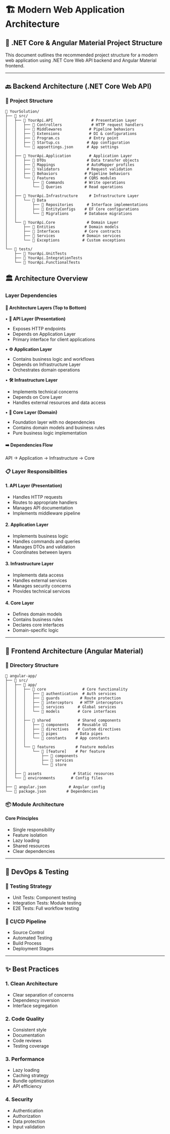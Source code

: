 # 🏗️ Modern Web Application Architecture

## 🎯 .NET Core & Angular Material Project Structure

This document outlines the recommended project structure for a modern web application using .NET Core Web API backend and Angular Material frontend.

---

## 🔙 Backend Architecture (.NET Core Web API)

### 📁 Project Structure

```plaintext
📁 YourSolution/
├── 📁 src/
│   ├── 📁 YourApi.API                 # Presentation Layer
│   │   ├── 📁 Controllers             # HTTP request handlers
│   │   ├── 📁 Middlewares            # Pipeline behaviors
│   │   ├── 📁 Extensions             # DI & configurations
│   │   ├── 📄 Program.cs             # Entry point
│   │   ├── 📄 Startup.cs            # App configuration
│   │   └── 📄 appsettings.json      # App settings
│   │
│   ├── 📁 YourApi.Application        # Application Layer
│   │   ├── 📁 DTOs                  # Data transfer objects
│   │   ├── 📁 Mappings              # AutoMapper profiles
│   │   ├── 📁 Validators            # Request validation
│   │   ├── 📁 Behaviors            # Pipeline behaviors
│   │   └── 📁 Features             # CQRS modules
│   │       ├── 📁 Commands         # Write operations
│   │       └── 📁 Queries          # Read operations
│   │
│   ├── 📁 YourApi.Infrastructure     # Infrastructure Layer
│   │   └── 📁 Data
│   │       ├── 📁 Repositories      # Interface implementations
│   │       ├── 📁 EntityConfigs    # EF Core configurations
│   │       └── 📁 Migrations       # Database migrations
│   │
│   └── 📁 YourApi.Core              # Domain Layer
│       ├── 📁 Entities             # Domain models
│       ├── 📁 Interfaces           # Core contracts
│       ├── 📁 Services            # Domain services
│       └── 📁 Exceptions          # Custom exceptions
│
└── 📁 tests/
    ├── 📁 YourApi.UnitTests
    ├── 📁 YourApi.IntegrationTests
    └── 📁 YourApi.FunctionalTests

```

## 🏛️ Architecture Overview

### Layer Dependencies

#### 🔄 Architecture Layers (Top to Bottom)

• **🎯 API Layer (Presentation)**

- Exposes HTTP endpoints
- Depends on Application Layer
- Primary interface for client applications
  
• **⚙️ Application Layer**

- Contains business logic and workflows
- Depends on Infrastructure Layer
- Orchestrates domain operations
  
• **🛠️ Infrastructure Layer**

- Implements technical concerns
- Depends on Core Layer
- Handles external resources and data access
  
• **💎 Core Layer (Domain)**

- Foundation layer with no dependencies
- Contains domain models and business rules
- Pure business logic implementation

#### ➡️ Dependencies Flow

API → Application → Infrastructure → Core

### 📋 Layer Responsibilities

#### 1. API Layer (Presentation)

- Handles HTTP requests
- Routes to appropriate handlers
- Manages API documentation
- Implements middleware pipeline

#### 2. Application Layer

- Implements business logic
- Handles commands and queries
- Manages DTOs and validation
- Coordinates between layers

#### 3. Infrastructure Layer

- Implements data access
- Handles external services
- Manages security concerns
- Provides technical services

#### 4. Core Layer

- Defines domain models
- Contains business rules
- Declares core interfaces
- Domain-specific logic

---

## 🎨 Frontend Architecture (Angular Material)

### 📁 Directory Structure

```plaintext
📁 angular-app/
├── 📁 src/
│   ├── 📁 app/
│   │   ├── 📁 core                # Core functionality
│   │   │   ├── 📁 authentication  # Auth services
│   │   │   ├── 📁 guards         # Route protection
│   │   │   ├── 📁 interceptors   # HTTP interceptors
│   │   │   ├── 📁 services      # Global services
│   │   │   └── 📁 models        # Core interfaces
│   │   │
│   │   ├── 📁 shared            # Shared components
│   │   │   ├── 📁 components    # Reusable UI
│   │   │   ├── 📁 directives    # Custom directives
│   │   │   ├── 📁 pipes        # Data pipes
│   │   │   └── 📁 constants    # App constants
│   │   │
│   │   └── 📁 features         # Feature modules
│   │       └── 📁 [feature]    # Per feature
│   │           ├── 📁 components
│   │           ├── 📁 services
│   │           └── 📁 store
│   │
│   ├── 📁 assets              # Static resources
│   └── 📁 environments       # Config files
│
├── 📄 angular.json          # Angular config
└── 📄 package.json         # Dependencies
```

### 📦 Module Architecture

#### Core Principles

- Single responsibility
- Feature isolation
- Lazy loading
- Shared resources
- Clear dependencies

---

## 🚀 DevOps & Testing

### 🧪 Testing Strategy

- Unit Tests: Component testing
- Integration Tests: Module testing
- E2E Tests: Full workflow testing

### 🔄 CI/CD Pipeline

- Source Control
- Automated Testing
- Build Process
- Deployment Stages

---

## ✨ Best Practices

### 1. Clean Architecture

- Clear separation of concerns
- Dependency inversion
- Interface segregation

### 2. Code Quality

- Consistent style
- Documentation
- Code reviews
- Testing coverage

### 3. Performance

- Lazy loading
- Caching strategy
- Bundle optimization
- API efficiency

### 4. Security

- Authentication
- Authorization
- Data protection
- Input validation
